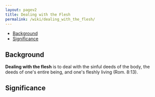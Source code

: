 ```yaml
---
layout: pagev2
title: Dealing with the Flesh
permalink: /wiki/dealing_with_the_flesh/
---
```

- [Background](#background)
- [Significance](#significance)

## Background

**Dealing with the flesh** is to deal with the sinful deeds of the body, the deeds of one's entire being, and one's fleshly living (Rom. 8:13).

## Significance
